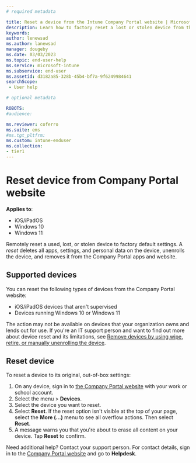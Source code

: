 ```yaml
---
# required metadata

title: Reset a device from the Intune Company Portal website | Microsoft Docs
description: Learn how to factory reset a lost or stolen device from the Intune Company Portal website.  
keywords:
author: lenewsad
ms.author: lanewsad
manager: dougeby
ms.date: 03/03/2023
ms.topic: end-user-help
ms.service: microsoft-intune
ms.subservice: end-user
ms.assetid: d3182a85-328b-45b4-bf7a-9f6249984641
searchScope:
 - User help

# optional metadata

ROBOTS:  
#audience:

ms.reviewer: coferro
ms.suite: ems
#ms.tgt_pltfrm:
ms.custom: intune-enduser
ms.collection:
- tier1
---
```



# Reset device from Company Portal website

**Applies to**:     
* iOS/iPadOS    
* Windows 10
* Windows 11

Remotely reset a used, lost, or stolen device to factory default settings. A *reset* deletes all apps, settings, and personal data on the device, unenrolls the device, and removes it from the Company Portal apps and website.  

## Supported devices  

You can reset the following types of devices from the Company Portal website: 

* iOS/iPadOS devices that aren't supervised   
* Devices running Windows 10 or Windows 11  

The action may not be available on devices that your organization owns and lends out for use. If you're an IT support person and want to find out more about device reset and its limitations, see [Remove devices by using wipe, retire, or manually unenrolling the device](../remote-actions/devices-wipe.md).  

## Reset device  
To reset a device to its original, out-of-box settings: 

1. On any device, sign in to [the Company Portal website](https://go.microsoft.com/fwlink/?linkid=2010980) with your work or school account. 
1. Select the menu > **Devices**.  
1. Select the device you want to reset.  
1. Select **Reset**. If the reset option isn't visible at the top of your page, select the **More (…)** menu to see all overflow actions. Then select **Reset**.  
1. A message warns you that you're about to erase all content on your device. Tap **Reset** to confirm.    

Need additional help? Contact your support person. For contact details, sign in to the [Company Portal website](https://go.microsoft.com/fwlink/?linkid=2010980) and go to **Helpdesk**.  

